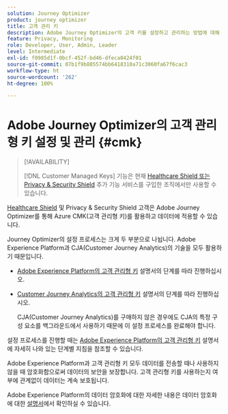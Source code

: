 ```yaml
---
solution: Journey Optimizer
product: journey optimizer
title: 고객 관리 키
description: Adobe Journey Optimizer의 고객 키를 설정하고 관리하는 방법에 대해 알아봅니다.
feature: Privacy, Monitoring
role: Developer, User, Admin, Leader
level: Intermediate
exl-id: f0985d1f-0bcf-452f-bd46-dfeca0424f01
source-git-commit: 07b1f9b885574bb6418310a71c3060fa67f6cac3
workflow-type: ht
source-wordcount: '262'
ht-degree: 100%

---
```


# Adobe Journey Optimizer의 고객 관리형 키 설정 및 관리 {#cmk}

>[!AVAILABILITY]
>
>[!DNL Customer Managed Keys] 기능은 현재 [Healthcare Shield 또는 Privacy &amp; Security Shield](https://experienceleague.adobe.com/docs/events/customer-data-management-voices-recordings/governance/healthcare-shield.html?lang=ko) 추가 기능 서비스를 구입한 조직에서만 사용할 수 있습니다.

[Healthcare Shield](https://www.adobe.com/kr/trust/compliance/hipaa-ready.html) 및 Privacy &amp; Security Shield 고객은 Adobe Journey Optimizer를 통해 Azure CMK(고객 관리형 키)를 활용하고 데이터에 적용할 수 있습니다.

Journey Optimizer의 설정 프로세스는 크게 두 부분으로 나뉩니다. Adobe Experience Platform과 CJA(Customer Journey Analytics)의 기술을 모두 활용하기 때문입니다.

* [Adobe Experience Platform의 고객 관리형 키](https://experienceleague.adobe.com/docs/experience-platform/landing/governance-privacy-security/customer-managed-keys.html?lang=ko-KR) 설명서의 단계를 따라 진행하십시오.

* [Customer Journey Analytics의 고객 관리형 키](https://experienceleague.adobe.com/docs/analytics-platform/using/cja-privacy/cmk.html?lang=ko) 설명서의 단계를 따라 진행하십시오.

  CJA(Customer Journey Analytics)를 구매하지 않은 경우에도 CJA의 특정 구성 요소를 백그라운드에서 사용하기 때문에 이 설정 프로세스를 완료해야 합니다.

설정 프로세스를 진행할 때는 [Adobe Experience Platform의 고객 관리형 키](https://experienceleague.adobe.com/docs/experience-platform/landing/governance-privacy-security/encryption.html?lang=ko) 설명서에 자세히 나와 있는 단계별 지침을 참조할 수 있습니다.

Adobe Experience Platform과 고객 관리형 키 모두 데이터를 전송할 때나 사용하지 않을 때 암호화함으로써 데이터의 보안을 보장합니다. 고객 관리형 키를 사용하는지 여부에 관계없이 데이터는 계속 보호됩니다.

Adobe Experience Platform의 데이터 암호화에 대한 자세한 내용은 데이터 암호화에 대한 [설명서](https://experienceleague.adobe.com/docs/experience-platform/landing/governance-privacy-security/encryption.html?lang=ko)에서 확인하실 수 있습니다.
